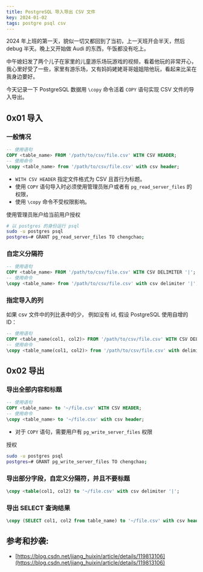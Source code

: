 ```yaml
---
title: PostgreSQL 导入导出 CSV 文件
key: 2024-01-02
tags: postgre psql csv
---
```


2024 年上班的第一天，貌似一切又都回到了当初，上一天班开会半天，然后 debug 半天。晚上又开始做 Audi 的东西，午饭都没有吃上。

中午媳妇发了两个儿子在家里的儿童游乐场玩游戏的视频，看着他玩的非常开心，我心里好受了一些，家里有游乐场，又有妈妈姥姥哥哥姐姐陪他玩，看起来比呆在我身边要好。 

今天记录一下 PostgreSQL 数据用 `\copy` 命令活着 `COPY` 语句实现 CSV 文件的导入导出。

<!--more-->

## 0x01 导入


### 一般情况

```sql
-- 使用语句
COPY <table_name> FROM '/path/to/csv/file.csv' WITH CSV HEADER;
-- 使用命令
\copy <table_name> from '/path/to/csv/file.csv' with csv header;

```

- `WITH CSV HEADER` 指定文件格式为 CSV 且首行为标题。
- 使用 `COPY` 语句导入时必须使用管理员账户或者有 `pg_read_server_files` 的权限，
- 使用 `\copy` 命令不受权限影响。

使用管理员账户给当前用户授权

```bash
# 以 postgres 的身份运行 psql
sudo -u postgres psql
postgres=# GRANT pg_read_server_files TO chengchao;
```

### 自定义分隔符

```sql
-- 使用语句
COPY <table_name> FROM '/path/to/csv/file.csv' WITH CSV DELIMITER '|';
-- 使用命令
\copy <table_name> from '/path/to/csv/file.csv' with csv delimiter '|';
```

### 指定导入的列

如果 csv 文件中的列比表中的少， 例如没有 id, 假设 PostgreSQL 使用自增的 ID：

```sql
-- 使用语句
COPY <table_name(col1, col2)> FROM '/path/to/csv/file.csv' WITH CSV DELIMITER '|';
-- 使用命令
\copy <table_name(col1, col2)> from '/path/to/csv/file.csv' with delimiter '|';
```


## 0x02 导出

### 导出全部内容和标题

```sql
-- 使用语句
COPY <table_name> to '~/file.csv' WITH CSV HEADER;
-- 使用命令
\copy <table_name> to '~/file.csv' with csv header;
```

- 对于 `COPY` 语句，需要用户有 `pg_write_server_files` 权限

授权

```bash
sudo -u postgres psql
postgres=# GRANT pg_write_server_files TO chengchao;
```

### 导出部分字段，自定义分隔符，并且不要标题

```sql
\copy <table(col1, col2) to '~/file.csv' with csv delimiter '|';
```

### 导出 SELECT 查询结果

```sql
\copy (SELECT col1, col2 from table_name) to '~/file.csv' with csv header;
```

## 参考和抄袭:

- [https://blog.csdn.net/jiang_huixin/article/details/119813106](https://blog.csdn.net/jiang_huixin/article/details/119813106)


